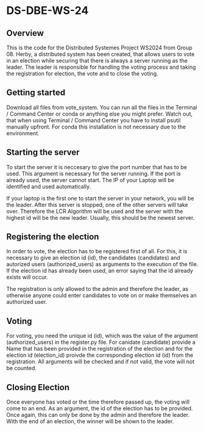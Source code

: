 # DS-DBE-WS-24

## Overview
This is the code for the Distributed Systemes Project WS2024 from Group 08. Herby, a distributed system has been created, that allows users to vote in an election while securing that there is always a server running as the leader. The leader is responsible for handling the voting process and taking the registration for election, the vote and to close the voting.

## Getting started
Download all files from vote_system. You can run all the files in the Terminal / Command Center or conda or anything else you might prefer. Watch out, that when using Terminal / Command Center you have to install psutil manually upfront. For conda this installation is not necessary due to the environment.

## Starting the server
To start the server it is neccesary to give the port number that has to be used. This argument is necessary for the server running. If the port is already used, the server cannot start. The IP of your Laptop will be identified and used automatically. 

If your laptop is the first one to start the server in your network, you will be the leader. After this server is stopped, one of the other servers will take over. Therefore the LCR Algorithm will be used and the server with the highest id will be the new leader. Usually, this should be the newest server.

## Registering the election
In order to vote, the election has to be registered first of all. For this, it is necessary to give an election id (id), the candidates (candidates) and autorized users (authorized_users) as arguments to the execution of the file. If the election id has already been used, an error saying that the id already exists will occur.

The registration is only allowed to the admin and therefore the leader, as otherwise anyone could enter candidates to vote on or make themselves an authorized user.

## Voting
For voting, you need the unique id (id), which was the value of the argument (authorized_users) in the register.py file. For canidate (candidate) provide a Name that has been provided in the registration of the election and for the election id (election_id) proivde the corresponding election id (id) from the registration. All arguments will be checked and if not valid, the vote will not be counted.

## Closing Election
Once everyone has voted or the time therefore passed up, the voting will come to an end. As an argument, the id of the election has to be provided. Once again, this can only be done by the admin and therefore the leader. With the end of an election, the winner will be shown to the leader.
